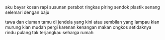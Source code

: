 aku bayar kosan
rapi susunan perabot ringkas
piring sendok plastik
senang selemari dengan baju

tawa dan ciuman tamu di jendela 
yang kini atau sembilan yang lampau
kian murung kian mudah pergi
karenan kenangan makan ongkos 
setidaknya rindu pulang
tak terjangkau seharga rumah